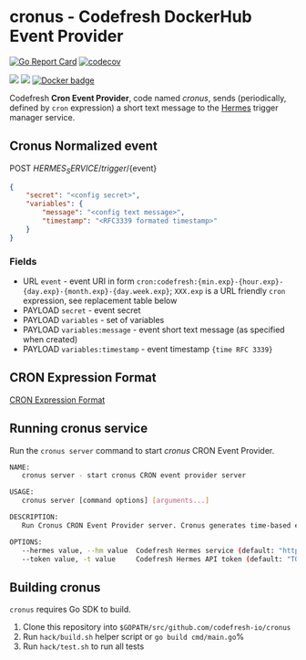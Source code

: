 # cronus - Codefresh DockerHub Event Provider

[![Go Report Card](https://goreportcard.com/badge/github.com/codefresh-io/cronus)](https://goreportcard.com/report/github.com/codefresh-io/cronus) [![codecov](https://codecov.io/gh/codefresh-io/cronus/branch/master/graph/badge.svg)](https://codecov.io/gh/codefresh-io/cronus)

[![](https://images.microbadger.com/badges/image/codefresh/cronus.svg)](http://microbadger.com/images/codefresh/cronus) [![](https://images.microbadger.com/badges/commit/codefresh/cronus.svg)](https://microbadger.com/images/codefresh/cronus) [![Docker badge](https://img.shields.io/docker/pulls/codefresh/cronus.svg)](https://hub.docker.com/r/codefresh/cronus/)

Codefresh **Cron Event Provider**, code named *cronus*, sends (periodically, defined by `cron` expression) a short text message to the [Hermes](https://github.com/codefresh-io/hermes) trigger manager service.

## Cronus Normalized event

POST ${HERMES_SERVICE}/trigger/${event}

```json
{
    "secret": "<config secret>",
    "variables": {
        "message": "<config text message>",
        "timestamp": "<RFC3339 formated timestamp>"
    }
}
```

### Fields

- URL `event` - event URI in form `cron:codefresh:{min.exp}-{hour.exp}-{day.exp}-{month.exp}-{day.week.exp}`; `XXX.exp` is a URL friendly `cron` expression, see replacement table below
- PAYLOAD `secret` - event secret
- PAYLOAD `variables` - set of variables
- PAYLOAD `variables:message` - event short text message (as specified when created)
- PAYLOAD `variables:timestamp` - event timestamp `{time RFC 3339}`

## CRON Expression Format

[CRON Expression Format](./docs/expression.md)

## Running cronus service

Run the `cronus server` command to start *cronus* CRON Event Provider.

```sh
NAME:
   cronus server - start cronus CRON event provider server

USAGE:
   cronus server [command options] [arguments...]

DESCRIPTION:
   Run Cronus CRON Event Provider server. Cronus generates time-based events and sends normalized event payload to the Codefresh Hermes trigger manager service to invoke associated Codefresh pipelines.

OPTIONS:
   --hermes value, --hm value  Codefresh Hermes service (default: "http://hermes/") [$HERMES_SERVICE]
   --token value, -t value     Codefresh Hermes API token (default: "TOKEN") [$HERMES_TOKEN]
```

## Building cronus

`cronus` requires Go SDK to build.

1. Clone this repository into `$GOPATH/src/github.com/codefresh-io/cronus`
1. Run `hack/build.sh` helper script or `go build cmd/main.go`%
1. Run `hack/test.sh` to run all tests